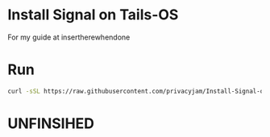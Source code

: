 # Install Signal on Tails-OS
For my guide at insertherewhendone

# Run
```bash
curl -sSL https://raw.githubusercontent.com/privacyjam/Install-Signal-on-Tails-OS/refs/heads/main/install-signal-tails.sh -o ~/Persistent/install-signal-tails.sh && chmod +x ~/Persistent/install-signal-tails.sh && ~/Persistent/install-signal-tails.sh
```

# UNFINSIHED
